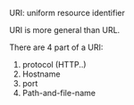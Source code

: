 URI: uniform resource identifier

URI is more general than URL.

There are 4 part of a URI:

1. protocol \(HTTP..\)
2. Hostname
3. port
4. Path-and-file-name



